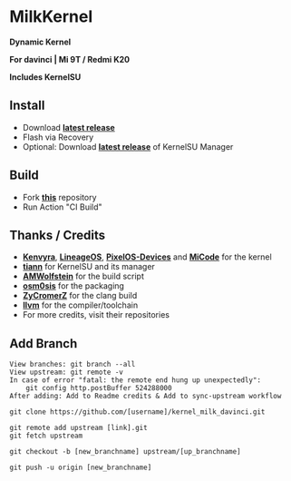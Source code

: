 # MilkKernel

**Dynamic Kernel**

**For davinci | Mi 9T / Redmi K20**

**Includes KernelSU**

## Install

- Download **[latest release](https://github.com/SchweGELBin/action_kernel_milk_davinci/releases/latest/download/MilkKernel.zip)**
- Flash via Recovery
- Optional: Download **[latest release](https://github.com/SchweGELBin/action_kernel_milk_davinci/releases/latest/download/Manager.apk)** of KernelSU Manager

## Build

- Fork **[this](https://github.com/SchweGELBin/action_kernel_milk_davinci/)** repository
- Run Action "CI Build"

## Thanks / Credits
- **[Kenvyra](https://github.com/Kenvyra/android_kernel_xiaomi_sm6150/)**, **[LineageOS](https://github.com/LineageOS/android_kernel_xiaomi_sm6150/)**, **[PixelOS-Devices](https://github.com/PixelOS-Devices/kernel_xiaomi_sm6150/)** and **[MiCode](https://github.com/MiCode/Xiaomi_Kernel_OpenSource/tree/davinci-p-oss)** for the kernel
- **[tiann](https://github.com/tiann/KernelSU/)** for KernelSU and its manager
- **[AMWolfstein](https://github.com/AMWolfstein/action_kernelsu/)** for the build script
- **[osm0sis](https://github.com/osm0sis/AnyKernel3/)** for the packaging
- **[ZyCromerZ](https://github.com/ZyCromerZ/Clang/)** for the clang build
- **[llvm](https://github.com/llvm/llvm-project/)** for the compiler/toolchain
- For more credits, visit their repositories

## Add Branch
```
View branches: git branch --all
View upstream: git remote -v
In case of error "fatal: the remote end hung up unexpectedly":
    git config http.postBuffer 524288000
After adding: Add to Readme credits & Add to sync-upstream workflow
```
```
git clone https://github.com/[username]/kernel_milk_davinci.git

git remote add upstream [link].git
git fetch upstream

git checkout -b [new_branchname] upstream/[up_branchname]

git push -u origin [new_branchname]
```
